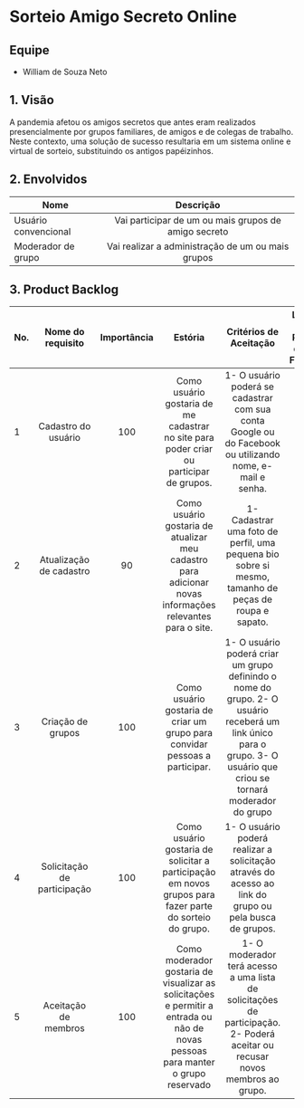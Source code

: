 # Sorteio Amigo Secreto Online

## Equipe

* William de Souza Neto

## 1. Visão 

A pandemia  afetou os amigos secretos que antes eram realizados presencialmente por grupos familiares, de amigos e de colegas de trabalho. Neste contexto, uma solução de sucesso resultaria em um sistema online e virtual de sorteio, substituindo os antigos papéizinhos.

## 2. Envolvidos

| Nome                      | Descrição     |
| -------------             |:-------------:|
| Usuário convencional  | Vai participar de um ou mais grupos de amigo secreto |
| Moderador de grupo    | Vai realizar a administração de um ou mais grupos    |

## 3. Product Backlog

| No. | Nome do requisito      | Importância | Estória   | Critérios de Aceitação | Link para o Protótipo de Baixa Fidelidade  |
| ----|:---------------------: |:----------: | :-------: | :--------------------: | :----------------------------------------: |
| 1 | Cadastro do usuário | 100 | Como usuário gostaria de me cadastrar no site para poder criar ou participar de grupos. | 1- O usuário poderá se cadastrar com sua conta Google ou do Facebook ou utilizando nome, e-mail e senha. | Link |
| 2 | Atualização de cadastro | 90 | Como usuário gostaria de atualizar meu cadastro para adicionar novas informações relevantes para o site. | 1- Cadastrar uma foto de perfil, uma pequena bio sobre si mesmo, tamanho de peças de roupa e sapato. | Link |
| 3 | Criação de grupos | 100 | Como usuário gostaria de criar um grupo para convidar pessoas a participar. | 1- O usuário poderá criar um grupo definindo o nome do grupo. 2- O usuário receberá um link único para o grupo. 3- O usuário que criou se tornará moderador do grupo | Link |
| 4 | Solicitação de participação | 100 | Como usuário gostaria de solicitar a participação em novos grupos para fazer parte do sorteio do grupo. | 1- O usuário poderá realizar a solicitação através do acesso ao link do grupo ou pela busca de grupos. | Link |
| 5 | Aceitação de membros | 100 | Como moderador gostaria de visualizar as solicitações e permitir a entrada ou não de novas pessoas para manter o grupo reservado | 1- O moderador terá acesso a uma lista de solicitações de participação. 2- Poderá aceitar ou recusar novos membros ao grupo. | Link |
